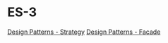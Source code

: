 # ES-3
<a href="https://github.com/pedrowil12/bertoti/tree/main/StrategyDesignPattern">Design Patterns - Strategy</a>
<a href="https://github.com/pedrowil12/bertoti/tree/main/FacadeDesignPattern">Design Patterns - Facade</a>
